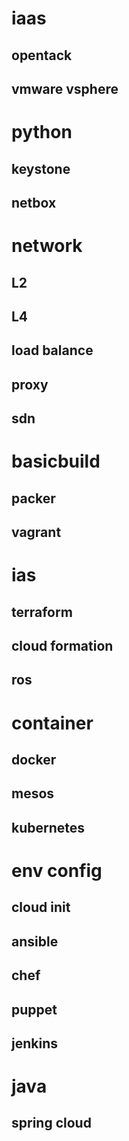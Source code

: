 # iaas
## opentack
## vmware vsphere
# python
## keystone
## netbox
# network
## L2
## L4
## load balance
## proxy
## sdn
# basicbuild
## packer
## vagrant
# ias
## terraform
## cloud formation
## ros 
# container
## docker
## mesos
## kubernetes
# env config
## cloud init
## ansible
## chef
## puppet
## jenkins
# java
## spring cloud
